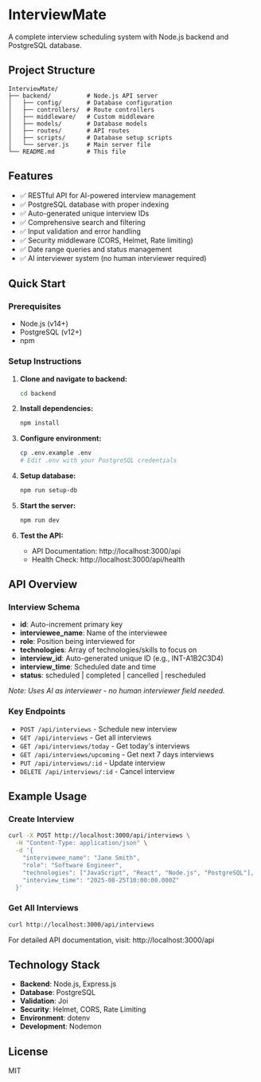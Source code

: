 # InterviewMate

A complete interview scheduling system with Node.js backend and PostgreSQL database.

## Project Structure

```
InterviewMate/
├── backend/          # Node.js API server
│   ├── config/       # Database configuration
│   ├── controllers/  # Route controllers
│   ├── middleware/   # Custom middleware
│   ├── models/       # Database models
│   ├── routes/       # API routes
│   ├── scripts/      # Database setup scripts
│   └── server.js     # Main server file
└── README.md         # This file
```

## Features

- ✅ RESTful API for AI-powered interview management
- ✅ PostgreSQL database with proper indexing
- ✅ Auto-generated unique interview IDs
- ✅ Comprehensive search and filtering
- ✅ Input validation and error handling
- ✅ Security middleware (CORS, Helmet, Rate limiting)
- ✅ Date range queries and status management
- ✅ AI interviewer system (no human interviewer required)

## Quick Start

### Prerequisites
- Node.js (v14+)
- PostgreSQL (v12+)
- npm

### Setup Instructions

1. **Clone and navigate to backend:**
   ```bash
   cd backend
   ```

2. **Install dependencies:**
   ```bash
   npm install
   ```

3. **Configure environment:**
   ```bash
   cp .env.example .env
   # Edit .env with your PostgreSQL credentials
   ```

4. **Setup database:**
   ```bash
   npm run setup-db
   ```

5. **Start the server:**
   ```bash
   npm run dev
   ```

6. **Test the API:**
   - API Documentation: http://localhost:3000/api
   - Health Check: http://localhost:3000/api/health

## API Overview

### Interview Schema
- **id**: Auto-increment primary key
- **interviewee_name**: Name of the interviewee  
- **role**: Position being interviewed for
- **technologies**: Array of technologies/skills to focus on
- **interview_id**: Auto-generated unique ID (e.g., INT-A1B2C3D4)
- **interview_time**: Scheduled date and time
- **status**: scheduled | completed | cancelled | rescheduled

*Note: Uses AI as interviewer - no human interviewer field needed.*

### Key Endpoints
- `POST /api/interviews` - Schedule new interview
- `GET /api/interviews` - Get all interviews
- `GET /api/interviews/today` - Get today's interviews
- `GET /api/interviews/upcoming` - Get next 7 days interviews
- `PUT /api/interviews/:id` - Update interview
- `DELETE /api/interviews/:id` - Cancel interview

## Example Usage

### Create Interview
```bash
curl -X POST http://localhost:3000/api/interviews \
  -H "Content-Type: application/json" \
  -d '{
    "interviewee_name": "Jane Smith", 
    "role": "Software Engineer",
    "technologies": ["JavaScript", "React", "Node.js", "PostgreSQL"],
    "interview_time": "2025-08-25T10:00:00.000Z"
  }'
```

### Get All Interviews
```bash
curl http://localhost:3000/api/interviews
```

For detailed API documentation, visit: http://localhost:3000/api

## Technology Stack

- **Backend**: Node.js, Express.js
- **Database**: PostgreSQL
- **Validation**: Joi
- **Security**: Helmet, CORS, Rate Limiting
- **Environment**: dotenv
- **Development**: Nodemon

## License

MIT

